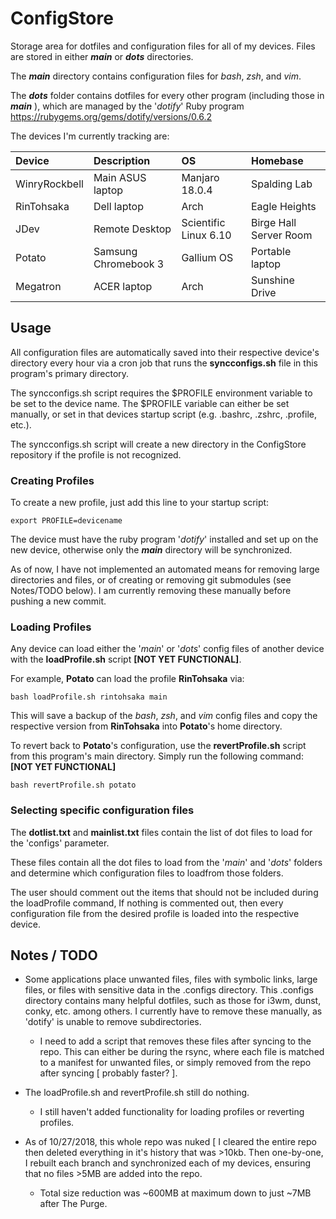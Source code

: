 # ConfigStore
Storage area for dotfiles and configuration files for all of my devices.
Files are stored in either __*main*__ or __*dots*__ directories.

The __*main*__ directory contains configuration files for *bash*, *zsh*, and *vim*.

The __*dots*__ folder contains dotfiles for every other program (including those in __*main*__ ), which are
managed by the '*dotify*' Ruby program <https://rubygems.org/gems/dotify/versions/0.6.2>

The devices I'm currently tracking are:

| **Device**    | **Description**      | **OS**                | **Homebase**           |
| :---          | :---                 | :---                  | :---                   |
| WinryRockbell | Main ASUS laptop     | Manjaro 18.0.4        | Spalding Lab           |
| RinTohsaka    | Dell laptop          | Arch                  | Eagle Heights          |
| JDev          | Remote Desktop       | Scientific Linux 6.10 | Birge Hall Server Room |
| Potato        | Samsung Chromebook 3 | Gallium OS            | Portable laptop        |
| Megatron      | ACER laptop          | Arch                  | Sunshine Drive         |

## Usage
All configuration files are automatically saved into their respective device's directory every
hour via a cron job that runs the **syncconfigs.sh** file in this program's primary directory.

The syncconfigs.sh script requires the \$PROFILE environment variable to be set to the device name.
The \$PROFILE variable can either be set manually, or set in that devices startup script (e.g.
.bashrc, .zshrc, .profile, etc.).

The syncconfigs.sh script will create a new directory in the ConfigStore repository if the
profile is not recognized.

### Creating Profiles
To create a new profile, just add this line to your startup script:
```
export PROFILE=devicename
```

The device must have the ruby program '*dotify*' installed and set up on the new device, otherwise
only the __*main*__ directory will be synchronized.

As of now, I have not implemented an automated means for removing large directories and files,
or of creating or removing git submodules (see Notes/TODO below).
I am currently removing these manually before pushing a new commit.

### Loading Profiles
Any device can load either the '*main*' or '*dots*' config files of another device with the
**loadProfile.sh** script **[NOT YET FUNCTIONAL]**.

For example, __Potato__ can load the profile __RinTohsaka__ via:
```
bash loadProfile.sh rintohsaka main
```
This will save a backup of the *bash*, *zsh*, and *vim* config files and copy the respective
version from __RinTohsaka__ into __Potato__'s home directory.

To revert back to __Potato__'s configuration, use the **revertProfile.sh** script from this
program's main directory. Simply run the following command: **[NOT YET FUNCTIONAL]**
```
bash revertProfile.sh potato
```

### Selecting specific configuration files
The **dotlist.txt** and **mainlist.txt** files contain the list of dot files to load for
the 'configs' parameter.

These files contain all the dot files to load from the '*main*' and '*dots*' folders and determine
which configuration files to loadfrom those folders.

The user should comment out the items that should not be included during the loadProfile command,
If nothing is commented out, then every configuration file from the desired profile is loaded
into the respective device.

## Notes / TODO
- Some applications place unwanted files, files with symbolic links, large files, or files with
sensitive data in the .configs directory. This .configs directory contains many helpful dotfiles,
such as those for i3wm, dunst, conky, etc. among others.
I currently have to remove these manually, as 'dotify' is unable to remove subdirectories.
    - I need to add a script that removes these files after syncing to the repo. This can either
    be during the rsync, where each file is matched to a manifest for unwanted files, or
    simply removed from the repo after syncing [ probably faster? ].

- The loadProfile.sh and revertProfile.sh still do nothing.
    - I still haven't added functionality for loading profiles or reverting profiles.

- As of 10/27/2018, this whole repo was nuked [ I cleared the entire repo then deleted everything
in it's history that was >10kb. Then one-by-one, I rebuilt each branch and synchronized each of
my devices, ensuring that no files >5MB are added into the repo.
    - Total size reduction was ~600MB at maximum down to just ~7MB after The Purge.

